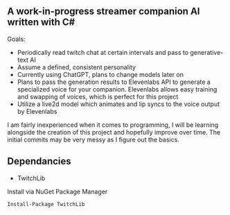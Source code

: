 ﻿## A work-in-progress streamer companion AI written with C#

Goals:
- Periodically read twitch chat at certain intervals and pass to generative-text AI
- Assume a defined, consistent personality 
- Currently using ChatGPT, plans to change models later on
- Plans to pass the generation results to Elevenlabs API to generate a specialized voice
  for your companion. Elevenlabs allows easy training and swapping of voices, which is
  perfect for this project
- Utilize a live2d model which animates and lip syncs to the voice output by Elevenlabs

I am fairly inexperienced when it comes to programming, I will be learning alongside
the creation of this project and hopefully improve over time. The initial commits may be
very messy as I figure out the basics. 

## Dependancies
- TwitchLib

Install via NuGet Package Manager

`Install-Package TwitchLib`